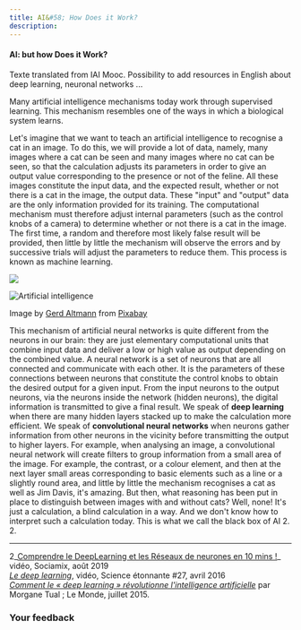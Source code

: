 ```yaml
---
title: AI&#58; How Does it Work?
description:
---
```

#### AI: but how Does it Work?

Texte translated from IAI Mooc. Possibility to add resources in English about deep learning, neuronal networks ...

Many artificial intelligence mechanisms today work through supervised learning. This mechanism resembles one of the ways in which a biological system learns.

Let's imagine that we want to teach an artificial intelligence to recognise a cat in an image. To do this, we will provide a lot of data, namely, many images where a cat can be seen and many images where no cat can be seen, so that the calculation adjusts its parameters in order to give an output value corresponding to the presence or not of the feline. All these images constitute the input data, and the expected result, whether or not there is a cat in the image, the output data. These "input" and "output" data are the only information provided for its training. The computational mechanism must therefore adjust internal parameters (such as the control knobs of a camera) to determine whether or not there is a cat in the image. The first time, a random and therefore most likely false result will be provided, then little by little the mechanism will observe the errors and by successive trials will adjust the parameters to reduce them. This process is known as machine learning.

![](/static/artificial-intelligence-3382521_1280.jpg)

![Artificial intelligence](https://pixabay.com/images/id-3382521/)

Image by [Gerd Altmann](https://pixabay.com/users/geralt-9301/?utm_source=link-attribution&utm_medium=referral&utm_campaign=image&utm_content=3382521) from [Pixabay](https://pixabay.com/?utm_source=link-attribution&utm_medium=referral&utm_campaign=image&utm_content=3382521)

This mechanism of artificial neural networks is quite different from the neurons in our brain: they are just elementary computational units that combine input data and deliver a low or high value as output depending on the combined value. A neural network is a set of neurons that are all connected and communicate with each other. It is the parameters of these connections between neurons that constitute the control knobs to obtain the desired output for a given input. From the input neurons to the output neurons, via the neurons inside the network (hidden neurons), the digital information is transmitted to give a final result. We speak of **deep learning** when there are many hidden layers stacked up to make the calculation more efficient. We speak of **convolutional neural networks** when neurons gather information from other neurons in the vicinity before transmitting the output to higher layers. For example, when analysing an image, a convolutional neural network will create filters to group information from a small area of the image. For example, the contrast, or a colour element, and then at the next layer small areas corresponding to basic elements such as a line or a slightly round area, and little by little the mechanism recognises a cat as well as Jim Davis, it's amazing. But then, what reasoning has been put in place to distinguish between images with and without cats? Well, none! It's just a calculation, a blind calculation in a way. And we don't know how to interpret such a calculation today. This is what we call the black box of AI 2. 2.

* * *

2_[Comprendre le DeepLearning et les Réseaux de neurones en 10 mins !](https://www.youtube.com/watch?v=gPVVsw2OWdM)_ vidéo, Sociamix, août 2019  
_[Le deep learning](https://www.youtube.com/watch?v=trWrEWfhTVg)_, vidéo, Science étonnante #27, avril 2016  
_[Comment le « deep learning » révolutionne l'intelligence artificielle](https://www.lemonde.fr/pixels/article/2015/07/24/comment-le-deep-learning-revolutionne-l-intelligence-artificielle_4695929_4408996.html)_ par Morgane Tual ; Le Monde, juillet 2015.

### Your feedback
